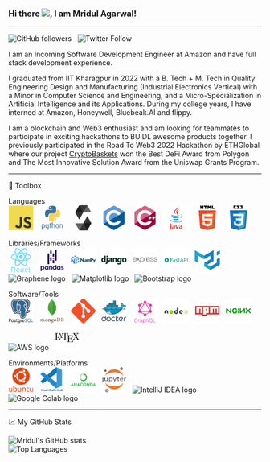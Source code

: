 ### Hi there <img src="https://raw.githubusercontent.com/MartinHeinz/MartinHeinz/master/wave.gif" width="30">, I am Mridul Agarwal!

---

![GitHub followers](https://img.shields.io/github/followers/mridul2899?style=social) &nbsp; ![Twitter Follow](https://img.shields.io/twitter/follow/mridul2899?style=social)

I am an Incoming Software Development Engineer at Amazon and have full stack development experience.  

I graduated from IIT Kharagpur in 2022 with a B. Tech + M. Tech in Quality Engineering Design and Manufacturing (Industrial Electronics Vertical) with a Minor in Computer Science and Engineering, and a Micro-Specialization in Artificial Intelligence and its Applications. During my college years, I have interned at Amazon, Honeywell, Bluebeak.AI and flippy. 

I am a blockchain and Web3 enthusiast and am looking for teammates to participate in exciting hackathons to BUIDL awesome products together. I previously participated in the Road To Web3 2022 Hackathon by ETHGlobal where our project [CryptoBaskets](https://showcase.ethglobal.com/roadtoweb3/cryptobaskets) won the Best DeFi Award from Polygon and The Most Innovative Solution Award from the Uniswap Grants Program.  

---

🧰 Toolbox  

Languages  
<img src="https://github.com/devicons/devicon/blob/master/icons/javascript/javascript-original.svg" alt="JavaScript logo" width="50" height="50" /> &nbsp; <img src="https://github.com/devicons/devicon/blob/master/icons/python/python-original-wordmark.svg" alt="Python logo" width="50" height="50" /> &nbsp; <img src="https://github.com/devicons/devicon/blob/master/icons/solidity/solidity-original.svg" alt="Solidity logo" width="50" height="50" /> &nbsp; <img src="https://github.com/devicons/devicon/blob/master/icons/c/c-original.svg" alt="C logo" width="50" height="50" /> &nbsp; <img src="https://github.com/devicons/devicon/blob/master/icons/cplusplus/cplusplus-original.svg" alt="C++ logo" width="50" height="50" /> &nbsp; <img src="https://github.com/devicons/devicon/blob/master/icons/java/java-original-wordmark.svg" alt="Java logo" width="50" height="50" /> &nbsp; <img src="https://github.com/devicons/devicon/blob/master/icons/html5/html5-original-wordmark.svg" alt="HTML5 logo" width="50" height="50" /> &nbsp; <img src="https://github.com/devicons/devicon/blob/master/icons/css3/css3-original-wordmark.svg" alt="CSS3 logo" width="50" height="50" />

Libraries/Frameworks  
<img src="https://github.com/devicons/devicon/blob/master/icons/react/react-original-wordmark.svg" alt="React logo" width="50" height="50" /> &nbsp; <img src="https://github.com/devicons/devicon/blob/master/icons/pandas/pandas-original-wordmark.svg" alt="Pandas logo" width="50" height="50" /> &nbsp; <img src="https://github.com/devicons/devicon/blob/master/icons/numpy/numpy-original-wordmark.svg" alt="NumPy logo" width="50" height="50" /> &nbsp; <img src="https://github.com/devicons/devicon/blob/master/icons/django/django-plain-wordmark.svg" alt="Django logo" width="50" height="50" /> &nbsp; <img src="https://github.com/devicons/devicon/blob/master/icons/express/express-original-wordmark.svg" alt="Express logo" width="50" height="50" /> &nbsp; <img src="https://github.com/devicons/devicon/blob/master/icons/fastapi/fastapi-original-wordmark.svg" alt="FastAPI logo" width="50" height="50" /> &nbsp; <img src="https://github.com/devicons/devicon/blob/master/icons/materialui/materialui-original.svg" alt="MUI logo" width="50" height="50" /> &nbsp; <img src="https://cdn.worldvectorlogo.com/logos/graphene.svg" alt="Graphene logo" width="50" height="50" /> &nbsp; <img src="https://upload.wikimedia.org/wikipedia/commons/8/84/Matplotlib_icon.svg" alt="Matplotlib logo" width="50" height="50" /> &nbsp; <img src="https://cdn.worldvectorlogo.com/logos/bootstrap-4.svg" alt="Bootstrap logo" width="50" height="50" />  

Software/Tools  
<img src="https://github.com/devicons/devicon/blob/master/icons/postgresql/postgresql-original-wordmark.svg" alt="PostgreSQL logo" width="50" height="50" /> &nbsp; <img src="https://github.com/devicons/devicon/blob/master/icons/mongodb/mongodb-original-wordmark.svg" alt="MongoDB logo" width="50" height="50" /> &nbsp; <img src="https://github.com/devicons/devicon/blob/master/icons/git/git-original.svg" alt="Git logo" width="50" height="50" /> &nbsp; <img src="https://github.com/devicons/devicon/blob/master/icons/docker/docker-original-wordmark.svg" alt="Docker logo" width="50" height="50" /> &nbsp; <img src="https://github.com/devicons/devicon/blob/master/icons/graphql/graphql-plain-wordmark.svg" alt="GraphQL logo" width="50" height="50" /> &nbsp; <img src="https://github.com/devicons/devicon/blob/master/icons/nodejs/nodejs-original-wordmark.svg" alt="Node.Js logo" width="50" height="50" /> &nbsp; <img src="https://github.com/devicons/devicon/blob/master/icons/npm/npm-original-wordmark.svg" alt="npm logo" width="50" height="50" /> &nbsp; <img src="https://github.com/devicons/devicon/blob/master/icons/nginx/nginx-original.svg" alt="NGINX logo" width="50" height="50" /> &nbsp; <img src="https://cdn.worldvectorlogo.com/logos/aws-2.svg" alt="AWS logo" width="50" height="50" /> &nbsp; <img src="https://github.com/devicons/devicon/blob/master/icons/latex/latex-original.svg" alt="LaTeX logo" width="50" height="50" />  

Environments/Platforms  
<img src="https://github.com/devicons/devicon/blob/master/icons/ubuntu/ubuntu-plain-wordmark.svg" alt="Ubuntu logo" width="50" height="50" /> &nbsp; <img src="https://github.com/devicons/devicon/blob/master/icons/vscode/vscode-original-wordmark.svg" alt="Visual Studio Code logo" width="50" height="50" /> &nbsp; <img src="https://github.com/devicons/devicon/blob/master/icons/anaconda/anaconda-original-wordmark.svg" alt="Anaconda logo" width="50" height="50" /> &nbsp; <img src="https://github.com/devicons/devicon/blob/master/icons/jupyter/jupyter-original-wordmark.svg" alt="Jupyter logo" width="50" height="50" /> &nbsp; <img src="https://cdn.worldvectorlogo.com/logos/intellij-idea-1.svg" alt="IntelliJ IDEA logo" width="50" height="50" /> &nbsp; <img src="https://upload.wikimedia.org/wikipedia/commons/d/d0/Google_Colaboratory_SVG_Logo.svg" alt="Google Colab logo" width="50" height="50" />  

---

📈 My GitHub Stats

![Mridul's GitHub stats](https://github-readme-stats.vercel.app/api?username=mridul2899&hide=contribs&count_private=true&show_icons=true&theme=radical)  
![Top Languages](https://github-readme-stats.vercel.app/api/top-langs/?username=mridul2899&theme=radical&hide=jupyter%20notebook&langs_count=6&layout=compact)

<!--
**mridul2899/mridul2899** is a ✨ _special_ ✨ repository because its `README.md` (this file) appears on your GitHub profile.

Here are some ideas to get you started:

- 🔭 I’m currently working on ...
- 🌱 I’m currently learning ...
- 👯 I’m looking to collaborate on ...
- 🤔 I’m looking for help with ...
- 💬 Ask me about ...
- 📫 How to reach me: ...
- 😄 Pronouns: ...
- ⚡ Fun fact: ...
-->

